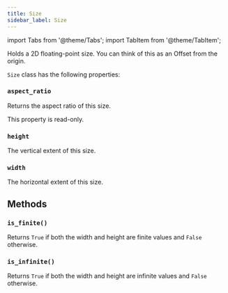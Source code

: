 ```yaml
---
title: Size
sidebar_label: Size
---
```


import Tabs from '@theme/Tabs';
import TabItem from '@theme/TabItem';

Holds a 2D floating-point size. You can think of this as an Offset from the origin.

`Size` class has the following properties:

### `aspect_ratio`

Returns the aspect ratio of this size.

This property is read-only.

### `height`

The vertical extent of this size.

### `width`

The horizontal extent of this size.

## Methods

### `is_finite()`

Returns `True` if both the width and height are finite values and `False` otherwise.

### `is_infinite()`

Returns `True` if both the width and height are infinite values and `False` otherwise.
